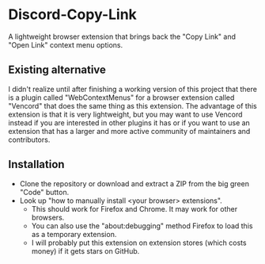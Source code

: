 # Discord-Copy-Link

A lightweight browser extension that brings back the "Copy Link" and "Open Link" context menu options.

## Existing alternative

I didn't realize until after finishing a working version of this project that there is a plugin called "WebContextMenus" for a browser extension called "Vencord" that does the same thing as this extension. The advantage of this extension is that it is very lightweight, but you may want to use Vencord instead if you are interested in other plugins it has or if you want to use an extension that has a larger and more active community of maintainers and contributors.

## Installation

- Clone the repository or download and extract a ZIP from the big green "Code" button.
- Look up "how to manually install \<your browser\> extensions".
  - This should work for Firefox and Chrome. It may work for other browsers.
  - You can also use the "about:debugging" method Firefox to load this as a temporary extension.
  - I will probably put this extension on extension stores (which costs money) if it gets stars on GitHub.
